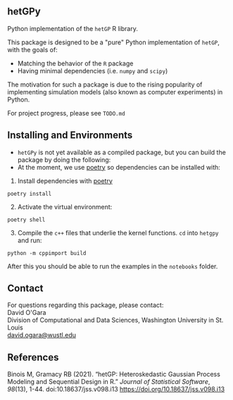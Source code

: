## hetGPy

Python implementation of the `hetGP` R library.

This package is designed to be a "pure" Python implementation of `hetGP`, with the goals of:
*	Matching the behavior of the `R` package
*	Having minimal dependencies (i.e. `numpy` and `scipy`)

The motivation for such a package is due to the rising popularity of implementing simulation models (also known as computer experiments) in Python. 

For project progress, please see `TODO.md`

## Installing and Environments

* `hetGPy` is not yet available as a compiled package, but you can build the package by doing the following:
* At the moment, we use [poetry](https://python-poetry.org/) so dependencies can be installed with:

1. Install dependencies with [poetry](https://python-poetry.org/)
```
poetry install
```
2. Activate the virtual environment:
```
poetry shell
```

3. Compile the `c++` files that underlie the kernel functions. `cd` into `hetgpy` and run:

```
python -m cppimport build
```

After this you should be able to run the examples in the `notebooks` folder.

## Contact
For questions regarding this package, please contact:  
David O'Gara  
Division of Computational and Data Sciences, Washington University in St. Louis  
david.ogara@wustl.edu

## References

Binois M, Gramacy RB (2021). “hetGP: Heteroskedastic Gaussian Process Modeling and Sequential Design in R.” _Journal of Statistical Software_,
  *98*(13), 1-44. doi:10.18637/jss.v098.i13 <https://doi.org/10.18637/jss.v098.i13>